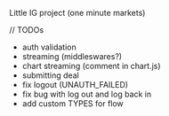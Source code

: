 Little IG project
(one minute markets)

// TODOs
- auth validation
- streaming (middleswares?)
- chart streaming (comment in chart.js)
- submitting deal
- fix logout (UNAUTH_FAILED)
- fix bug with log out and log back in
- add custom TYPES for flow
